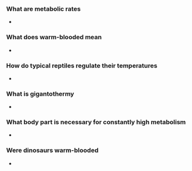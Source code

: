 ### What are metabolic rates
* 

### What does warm-blooded mean 
* 

### How do typical reptiles regulate their temperatures 
* 

### What is gigantothermy
* 

### What body part is necessary for constantly high metabolism
* 

### Were dinosaurs warm-blooded
* 
